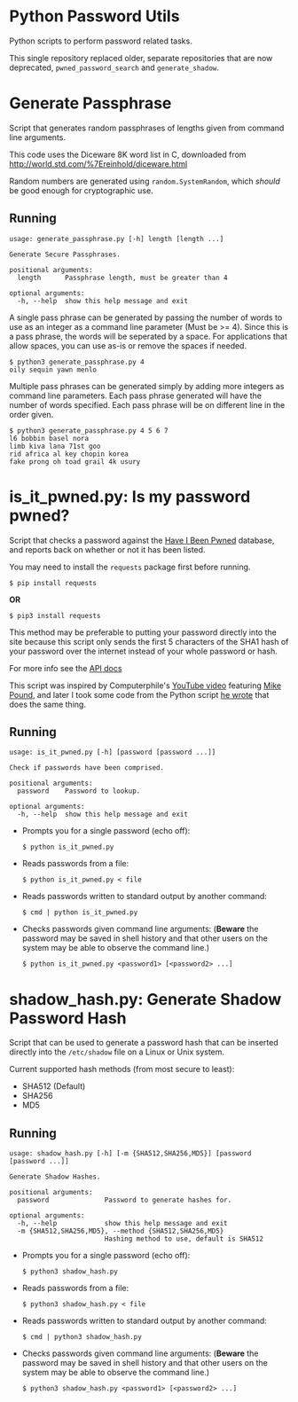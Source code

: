 # Python Password Utils

Python scripts to perform password related tasks.

This single repository replaced older, separate repositories that are now
deprecated, `pwned_password_search` and `generate_shadow`.

# Generate Passphrase

Script that generates random passphrases of lengths given from command line
arguments.

This code uses the Diceware 8K word list in C, downloaded from
http://world.std.com/%7Ereinhold/diceware.html

Random numbers are generated using `random.SystemRandom`, which *should* be
good enough for cryptographic use.

## Running

```
usage: generate_passphrase.py [-h] length [length ...]

Generate Secure Passphrases.

positional arguments:
  length      Passphrase length, must be greater than 4

optional arguments:
  -h, --help  show this help message and exit
```

A single pass phrase can be generated by passing the number of words to use as
an integer as a command line parameter (Must be >= 4).  Since this is a pass
phrase, the words will be seperated by a space.  For applications that allow
spaces, you can use as-is or remove the spaces if needed.

```
$ python3 generate_passphrase.py 4
oily sequin yawn menlo
```

Multiple pass phrases can be generated simply by adding more integers as command
line parameters.  Each pass phrase generated will have the number of words
specified.  Each pass phrase will be on different line in the order given.

```
$ python3 generate_passphrase.py 4 5 6 7
l6 bobbin basel nora
limb kiva lana 71st goo
rid africa al key chopin korea
fake prong oh toad grail 4k usury
```


# is_it_pwned.py: Is my password pwned?

Script that checks a password against the
[Have I Been Pwned](https://haveibeenpwned.com/) database, and reports back on
whether or not it has been listed.

You may need to install the `requests` package first before running.
```
$ pip install requests
```
**OR**
```
$ pip3 install requests
```

This method may be preferable to putting your password directly into the site
because this script only sends the first 5 characters of the SHA1 hash of your
password over the internet instead of your whole password or hash.

For more info see the
[API docs](https://haveibeenpwned.com/API/v2#SearchingPwnedPasswordsByRange)

This script was inspired by Computerphile's
[YouTube video](https://youtu.be/hhUb5iknVJs) featuring
[Mike Pound](https://github.com/mikepound), and later I took some code from the
Python script [he wrote](https://github.com/mikepound/pwned-search) that does
the same thing.

## Running

```
usage: is_it_pwned.py [-h] [password [password ...]]

Check if passwords have been comprised.

positional arguments:
  password    Password to lookup.

optional arguments:
  -h, --help  show this help message and exit
```

* Prompts you for a single password (echo off):
  ```
  $ python is_it_pwned.py
  ```
* Reads passwords from a file:
  ```
  $ python is_it_pwned.py < file
  ```
* Reads passwords written to standard output by another command:
  ```
  $ cmd | python is_it_pwned.py
  ```
* Checks passwords given command line arguments: (**Beware** the password may
  be saved in shell history and that other users on the system may be able to
  observe the command line.)
  ```
  $ python is_it_pwned.py <password1> [<password2> ...]
  ```

# shadow_hash.py: Generate Shadow Password Hash

Script that can be used to generate a password hash that can be inserted
directly into the `/etc/shadow` file on a Linux or Unix system.

Current supported hash methods (from most secure to least):
* SHA512 (Default)
* SHA256
* MD5

## Running

```
usage: shadow_hash.py [-h] [-m {SHA512,SHA256,MD5}] [password [password ...]]

Generate Shadow Hashes.

positional arguments:
  password              Password to generate hashes for.

optional arguments:
  -h, --help            show this help message and exit
  -m {SHA512,SHA256,MD5}, --method {SHA512,SHA256,MD5}
                        Hashing method to use, default is SHA512
```

* Prompts you for a single password (echo off):
  ```
  $ python3 shadow_hash.py
  ```
* Reads passwords from a file:
  ```
  $ python3 shadow_hash.py < file
  ```
* Reads passwords written to standard output by another command:
  ```
  $ cmd | python3 shadow_hash.py
  ```
* Checks passwords given command line arguments: (**Beware** the password may
  be saved in shell history and that other users on the system may be able to
  observe the command line.)
  ```
  $ python3 shadow_hash.py <password1> [<password2> ...]
  ```
